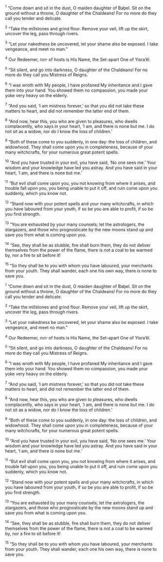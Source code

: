 <sup>1</sup> “Come down and sit in the dust, O maiden daughter of Baḇel. Sit on the ground without a throne, O daughter of the Chaldeans! For no more do they call you tender and delicate.

<sup>2</sup> “Take the millstones and grind flour. Remove your veil, lift up the skirt, uncover the leg, pass through rivers.

<sup>3</sup> “Let your nakedness be uncovered, let your shame also be exposed. I take vengeance, and meet no man.”

<sup>4</sup> Our Redeemer, יהוה of hosts is His Name, the Set-apart One of Yisra’ĕl.

<sup>5</sup> “Sit silent, and go into darkness, O daughter of the Chaldeans! For no more do they call you Mistress of Reigns.

<sup>6</sup> “I was wroth with My people, I have profaned My inheritance and I gave them into your hand. You showed them no compassion, you made your yoke very heavy on the elderly.

<sup>7</sup> “And you said, ‘I am mistress forever,’ so that you did not take these matters to heart, and did not remember the latter end of them.

<sup>8</sup> “And now, hear this, you who are given to pleasures, who dwells complacently, who says in your heart, ‘I am, and there is none but me. I do not sit as a widow, nor do I know the loss of children.’

<sup>9</sup> “Both of these come to you suddenly, in one day: the loss of children, and widowhood. They shall come upon you in completeness, because of your many witchcrafts, for your numerous great potent spells.

<sup>10</sup> “And you have trusted in your evil, you have said, ‘No one sees me.’ Your wisdom and your knowledge have led you astray. And you have said in your heart, ‘I am, and there is none but me.’

<sup>11</sup> “But evil shall come upon you, you not knowing from where it arises, and trouble fall upon you, you being unable to put it off, and ruin come upon you suddenly, which you know not.

<sup>12</sup> “Stand now with your potent spells and your many witchcrafts, in which you have laboured from your youth, if so be you are able to profit, if so be you find strength.

<sup>13</sup> “You are exhausted by your many counsels; let the astrologers, the stargazers, and those who prognosticate by the new moons stand up and save you from what is coming upon you.

<sup>14</sup> “See, they shall be as stubble, fire shall burn them, they do not deliver themselves from the power of the flame, there is not a coal to be warmed by, nor a fire to sit before it!

<sup>15</sup> “So they shall be to you with whom you have laboured, your merchants from your youth. They shall wander, each one his own way, there is none to save you.

<sup>1</sup> “Come down and sit in the dust, O maiden daughter of Baḇel. Sit on the ground without a throne, O daughter of the Chaldeans! For no more do they call you tender and delicate.

<sup>2</sup> “Take the millstones and grind flour. Remove your veil, lift up the skirt, uncover the leg, pass through rivers.

<sup>3</sup> “Let your nakedness be uncovered, let your shame also be exposed. I take vengeance, and meet no man.”

<sup>4</sup> Our Redeemer, יהוה of hosts is His Name, the Set-apart One of Yisra’ĕl.

<sup>5</sup> “Sit silent, and go into darkness, O daughter of the Chaldeans! For no more do they call you Mistress of Reigns.

<sup>6</sup> “I was wroth with My people, I have profaned My inheritance and I gave them into your hand. You showed them no compassion, you made your yoke very heavy on the elderly.

<sup>7</sup> “And you said, ‘I am mistress forever,’ so that you did not take these matters to heart, and did not remember the latter end of them.

<sup>8</sup> “And now, hear this, you who are given to pleasures, who dwells complacently, who says in your heart, ‘I am, and there is none but me. I do not sit as a widow, nor do I know the loss of children.’

<sup>9</sup> “Both of these come to you suddenly, in one day: the loss of children, and widowhood. They shall come upon you in completeness, because of your many witchcrafts, for your numerous great potent spells.

<sup>10</sup> “And you have trusted in your evil, you have said, ‘No one sees me.’ Your wisdom and your knowledge have led you astray. And you have said in your heart, ‘I am, and there is none but me.’

<sup>11</sup> “But evil shall come upon you, you not knowing from where it arises, and trouble fall upon you, you being unable to put it off, and ruin come upon you suddenly, which you know not.

<sup>12</sup> “Stand now with your potent spells and your many witchcrafts, in which you have laboured from your youth, if so be you are able to profit, if so be you find strength.

<sup>13</sup> “You are exhausted by your many counsels; let the astrologers, the stargazers, and those who prognosticate by the new moons stand up and save you from what is coming upon you.

<sup>14</sup> “See, they shall be as stubble, fire shall burn them, they do not deliver themselves from the power of the flame, there is not a coal to be warmed by, nor a fire to sit before it!

<sup>15</sup> “So they shall be to you with whom you have laboured, your merchants from your youth. They shall wander, each one his own way, there is none to save you.

